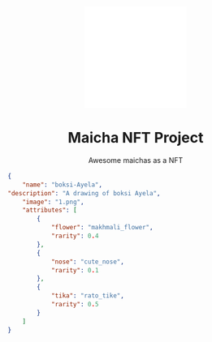 <p align="center">
  <a href=#">
    <img height="200" width="200" src="https://raw.githubusercontent.com/Anyesh/maicha-nft/master/assets/sample.svg">
  </a>
</p>

<h1 align="center">Maicha NFT Project</h1>
<p align="center">Awesome maichas as a NFT</p>
                 
                 
```JSON
{ 
    "name": "boksi-Ayela",
"description": "A drawing of boksi Ayela",
    "image": "1.png",
    "attributes": [
        {
            "flower": "makhmali_flower",
            "rarity": 0.4
        },
        {
            "nose": "cute_nose",
            "rarity": 0.1
        },
        {
            "tika": "rato_tike",
            "rarity": 0.5
        }
    ]
}
```
